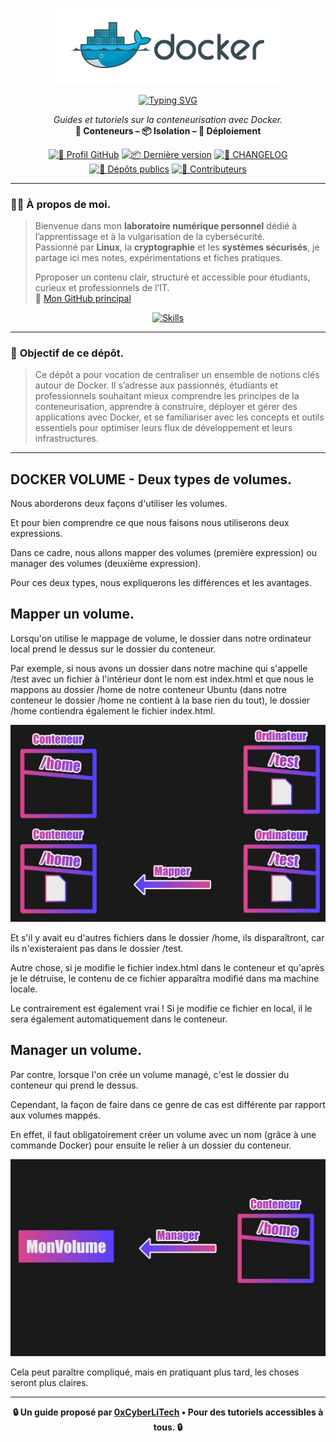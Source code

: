 <p align="center">
  <a href="https://github.com/0xCyberLiTech" target="_blank" rel="noopener">
    <img src="./images/Docker-logo-01.png" alt="Logo Docker" width="360">
  </a>
</p>

<div align="center">

  <a href="https://github.com/0xCyberLiTech">
    <img src="https://readme-typing-svg.herokuapp.com?font=Fira+Code&size=32&pause=1000&color=D14A4A&center=true&vCenter=true&width=700&lines=CONTENEURISATION+AVEC+DOCKER;Docker+•+Docker+Compose+•+Portainer;Tutoriels+et+Guides+Pratiques" alt="Typing SVG" />
  </a>

  <p align="center">
    <em>Guides et tutoriels sur la conteneurisation avec Docker.</em><br>
    <b>🐳 Conteneurs – 📦 Isolation – 🚀 Déploiement</b>
  </p>

  [![🔗 Profil GitHub](https://img.shields.io/badge/Profil-GitHub-181717?logo=github&style=flat-square)](https://github.com/0xCyberLiTech)
  [![📦 Dernière version](https://img.shields.io/github/v/release/0xCyberLiTech/Docker?label=version&style=flat-square&color=blue)](https://github.com/0xCyberLiTech/Docker/releases/latest)
  [![📄 CHANGELOG](https://img.shields.io/badge/📄%20Changelog-Docker-blue?style=flat-square)](https://github.com/0xCyberLiTech/Docker/blob/main/CHANGELOG.md)
  [![📂 Dépôts publics](https://img.shields.io/badge/Dépôts-publics-blue?style=flat-square)](https://github.com/0xCyberLiTech?tab=repositories)
  [![👥 Contributeurs](https://img.shields.io/badge/👥%20Contributeurs-cliquez%20ici-007ec6?style=flat-square)](https://github.com/0xCyberLiTech/Docker/graphs/contributors)

</div>

---

### 👨‍💻 **À propos de moi.**

> Bienvenue dans mon **laboratoire numérique personnel** dédié à l’apprentissage et à la vulgarisation de la cybersécurité.  
> Passionné par **Linux**, la **cryptographie** et les **systèmes sécurisés**, je partage ici mes notes, expérimentations et fiches pratiques.  
>  
> Pproposer un contenu clair, structuré et accessible pour étudiants, curieux et professionnels de l’IT.  
> 🔗 [Mon GitHub principal](https://github.com/0xCyberLiTech)

<p align="center">
  <a href="https://github.com/0xCyberLiTech" target="_blank" rel="noopener">
    <img src="https://skillicons.dev/icons?i=linux,debian,bash,docker,nginx,git,vim" alt="Skills" alt="Logo techno" width="300">
  </a>
</p>

---

### 🎯 **Objectif de ce dépôt.**

> Ce dépôt a pour vocation de centraliser un ensemble de notions clés autour de Docker. Il s’adresse aux passionnés, étudiants et professionnels souhaitant mieux comprendre les principes de la conteneurisation,
> apprendre à construire, déployer et gérer des applications avec Docker, et se familiariser avec les concepts et outils essentiels pour optimiser leurs flux de développement et leurs infrastructures.

---

## DOCKER VOLUME - Deux types de volumes.

Nous aborderons deux façons d'utiliser les volumes.

Et pour bien comprendre ce que nous faisons nous utiliserons deux expressions.

Dans ce cadre, nous allons mapper des volumes (première expression) ou manager des volumes (deuxième expression).

Pour ces deux types, nous expliquerons les différences et les avantages.

## Mapper un volume.

Lorsqu'on utilise le mappage de volume, le dossier dans notre ordinateur local prend le dessus sur le dossier du conteneur.

Par exemple, si nous avons un dossier dans notre machine qui s'appelle /test avec un fichier à l'intérieur dont le nom est index.html et que nous le mappons au dossier /home de notre conteneur Ubuntu (dans notre conteneur le dossier /home ne contient à la base rien du tout), le dossier /home contiendra également le fichier index.html.

![docker-mapper-volume.png](./images/docker-mapper-volume.png)

Et s'il y avait eu d'autres fichiers dans le dossier /home, ils disparaîtront, car ils n'existeraient pas dans le dossier /test.

Autre chose, si je modifie le fichier index.html dans le conteneur et qu'après je le détruise, le contenu de ce fichier apparaîtra modifié dans ma machine locale.

Le contrairement est également vrai ! Si je modifie ce fichier en local, il le sera également automatiquement dans le conteneur.

## Manager un volume.

Par contre, lorsque l'on crée un volume managé, c'est le dossier du conteneur qui prend le dessus.

Cependant, la façon de faire dans ce genre de cas est différente par rapport aux volumes mappés.

En effet, il faut obligatoirement créer un volume avec un nom (grâce à une commande Docker) pour ensuite le relier à un dossier du conteneur.

![docker-manager-volume.png](./images/docker-manager-volume.png)

Cela peut paraître compliqué, mais en pratiquant plus tard, les choses seront plus claires.

---

<p align="center">
  <b>🔒 Un guide proposé par <a href="https://github.com/0xCyberLiTech">0xCyberLiTech</a> • Pour des tutoriels accessibles à tous. 🔒</b>
</p>
